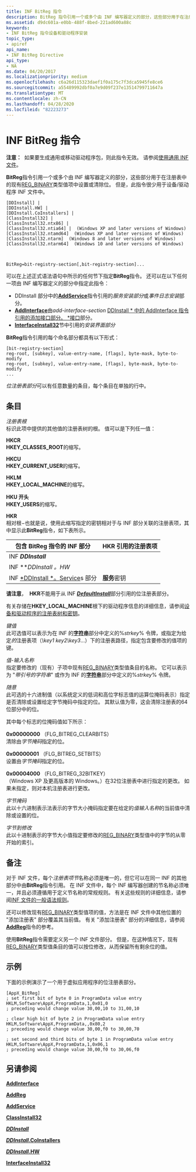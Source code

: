 ```yaml
---
title: INF BitReg 指令
description: BitReg 指令引用一个或多个由 INF 编写器定义的部分，这些部分用于在注册表中的现有[REG_BINARY](https://docs.microsoft.com/windows/desktop/SysInfo/registry-value-types)类型值项中设置或清除位。 但是，此指令很少用于设备/驱动程序 INF 文件中。
ms.assetid: d9dc601a-e0bb-488f-8bed-221ad600a88c
keywords:
- INF BitReg 指令设备和驱动程序安装
topic_type:
- apiref
api_name:
- INF BitReg Directive
api_type:
- NA
ms.date: 04/20/2017
ms.localizationpriority: medium
ms.openlocfilehash: c6a26d115323daef1f0a175c7f3dca5945fe8ce6
ms.sourcegitcommit: a55489992dbf0a7e9d09f237e13514799711647a
ms.translationtype: MT
ms.contentlocale: zh-CN
ms.lasthandoff: 04/28/2020
ms.locfileid: "82223273"
---
```

# <a name="inf-bitreg-directive"></a>INF BitReg 指令


**注意：**  如果要生成通用或移动驱动程序包，则此指令无效。 请参阅[使用通用 INF 文件](using-a-universal-inf-file.md)。

 

**BitReg**指令引用一个或多个由 INF 编写器定义的部分，这些部分用于在注册表中的现有[REG_BINARY](https://docs.microsoft.com/windows/desktop/SysInfo/registry-value-types)类型值项中设置或清除位。 但是，此指令很少用于设备/驱动程序 INF 文件中。

```inf
[DDInstall] | 
[DDInstall.HW] | 
[DDInstall.CoInstallers] | 
[ClassInstall32] | 
[ClassInstall32.ntx86] | 
[ClassInstall32.ntia64] |  (Windows XP and later versions of Windows)
[ClassInstall32.ntamd64]  (Windows XP and later versions of Windows)
[ClassInstall32.ntarm]  (Windows 8 and later versions of Windows)
[ClassInstall32.ntarm64]  (Windows 10 and later versions of Windows)


 
BitReg=bit-registry-section[,bit-registry-section]...
```

可以在上述正式语法语句中所示的任何节下指定**BitReg**指令。 还可以在以下任何一项由 INF 编写器定义的部分中指定此指令：

-   DDInstall 部分中的[**AddService**](inf-addservice-directive.md)指令引用的*服务安装部分*或*事件日志安装*部分。
-   [**AddInterface**](inf-addinterface-directive.md)由*add-interface-section* [DDInstall * 中的 AddInterface 指令引用的添加接口部分。 *接口](inf-ddinstall-interfaces-section.md)部分。
-   [**InterfaceInstall32**](inf-interfaceinstall32-section.md)节中引用的*安装界面部分*

**BitReg**指令引用的每个命名部分都具有以下形式：

```inf
[bit-registry-section]
reg-root, [subkey], value-entry-name, [flags], byte-mask, byte-to-modify
reg-root, [subkey], value-entry-name, [flags], byte-mask, byte-to-modify
...
```

*位注册表部分*可以有任意数量的条目，每个条目在单独的行中。

## <a name="entries"></a>条目


<a href="" id="reg-root"></a>*注册表根*  
标识此项中提供的其他值的注册表树的根。 值可以是下列任一值：

<a href="" id="hkcr"></a>**HKCR**  
**HKEY_CLASSES_ROOT**的缩写。

<a href="" id="hkcu"></a>**HKCU**  
**HKEY_CURRENT_USER**的缩写。

<a href="" id="hklm"></a>**HKLM**  
**HKEY_LOCAL_MACHINE**的缩写。

<a href="" id="hku"></a>**HKU 开头**  
**HKEY_USERS**的缩写。

<a href="" id="hkr"></a>**HKR**  
相对根−也就是说，使用此缩写指定的密钥相对于与 INF 部分关联的注册表项，其中显示此**BitReg**指令，如下表所示。

| 包含 BitReg 指令的 INF 部分                                    | HKR 引用的注册表项                                                        |
|----------------------------------------------------------------------------|---------------------------------------------------------------------------------------|
| INF ***DDInstall*** |
| INF ***DDInstall *。HW** |
| INF [ *DDInstall *。Service](inf-ddinstall-services-section.md)s 部分 | **服务**密钥                                                                  |

 

**请注意**，  **HKR**不能用于从 INF [***DefaultInstall***](inf-defaultinstall-section.md)部分引用的位注册表部分。

 

有关存储在**HKEY_LOCAL_MACHINE**根下的驱动程序信息的详细信息，请参阅[设备和驱动程序的注册表树和密钥](registry-trees-and-keys.md)。

<a href="" id="subkey"></a>*键值*  
此可选值可以表示为在 INF 的[**字符串**](inf-strings-section.md)部分中定义的%*strkey*% 令牌，或指定为给定*的*注册表项（*\\key1 key2\\key3*...）下的注册表路径，指定包含要修改的值项的键。

<a href="" id="value-entry-name"></a>*值-输入名称*  
指定要修改的（现有）子项中现有[REG_BINARY](https://docs.microsoft.com/windows/desktop/SysInfo/registry-value-types)类型值条目的名称。 它可以表示为 "*带引号的字符串*" 或作为 INF 的[**字符串**](inf-strings-section.md)部分中定义的%*strkey*% 令牌。

<a href="" id="flags"></a>*随意*  
此可选的十六进制值（以系统定义的低词和高位字标志值的运算位掩码表示）指定是否清除或设置给定字节掩码中指定的位。 其默认值为零，这会清除注册表的64位部分中的位。

其中每个标志的位掩码值如下所示：

<a href="" id="0x00000000--flg-bitreg-clearbits-"></a>**0x00000000** （FLG_BITREG_CLEARBITS）  
清除由*字节掩码*指定的位。

<a href="" id="0x00000001--flg-bitreg-setbits-"></a>**0x00000001** （FLG_BITREG_SETBITS）  
设置由*字节掩码*指定的位。

<a href="" id="0x00004000---flg-bitreg-32bitkey--"></a>**0x00004000** （FLG_BITREG_32BITKEY）   
（Windows XP 及更高版本的 Windows。）在32位注册表中进行指定的更改。 如果未指定，则对本机注册表进行更改。

<a href="" id="byte-mask"></a>*字节掩码*  
此以十六进制表示法表示的字节大小掩码指定要在给定的*值输入名称*的当前值中清除或设置的位。

<a href="" id="byte-to-modify"></a>*字节到修改*  
此以十进制表示的字节大小值指定要修改的[REG_BINARY](https://docs.microsoft.com/windows/desktop/SysInfo/registry-value-types)类型值中的字节的从零开始的索引。

<a name="remarks"></a>备注
-------

对于 INF 文件，每个*注册表项节*名称必须是唯一的，但它可以在同一 INF 的其他部分中由**BitReg**指令引用。 在 INF 文件中，每个 INF 编写器创建的节名称必须唯一，并且必须遵循用于定义节名称的常规规则。 有关这些规则的详细信息，请参阅[INF 文件的一般语法规则](general-syntax-rules-for-inf-files.md)。

还可以修改现有[REG_BINARY](https://docs.microsoft.com/windows/desktop/SysInfo/registry-value-types)类型值项的值，方法是在 INF 文件中其他位置的 "添加注册表" 部分覆盖其当前值。 有关 "添加注册表" 部分的详细信息，请参阅[**AddReg**](inf-addreg-directive.md)指令的参考。

使用**BitReg**指令需要定义另一个 INF 文件部分。 但是，在这种情况下，现有[REG_BINARY](https://docs.microsoft.com/windows/desktop/SysInfo/registry-value-types)类型值条目的值可以按位修改，从而保留所有剩余位的值。

<a name="examples"></a>示例
--------

下面的示例演示了一个用于虚拟应用程序的位注册表部分。

```inf
[AppX_BitReg]
; set first bit of byte 0 in ProgramData value entry
HKLM,Software\AppX,ProgramData,1,0x01,0 
; preceding would change value 30,00,10 to 31,00,10

; clear high bit of byte 2 in ProgramData value entry
HKLM,Software\AppX,ProgramData,,0x80,2
; preceding would change value 30,00,f0 to 30,00,70

; set second and third bits of byte 1 in ProgramData value entry
HKLM,Software\AppX,ProgramData,1,0x06,1
; preceding would change value 30,00,f0 to 30,06,f0
```

## <a name="see-also"></a>另请参阅


[**AddInterface**](inf-addinterface-directive.md)

[**AddReg**](inf-addreg-directive.md)

[**AddService**](inf-addservice-directive.md)

[**ClassInstall32**](inf-classinstall32-section.md)

[***DDInstall***](inf-ddinstall-section.md)

[***DDInstall*.CoInstallers**](inf-ddinstall-coinstallers-section.md)

[***DDInstall*.HW**](inf-ddinstall-hw-section.md)

[**InterfaceInstall32**](inf-interfaceinstall32-section.md)

 

 






